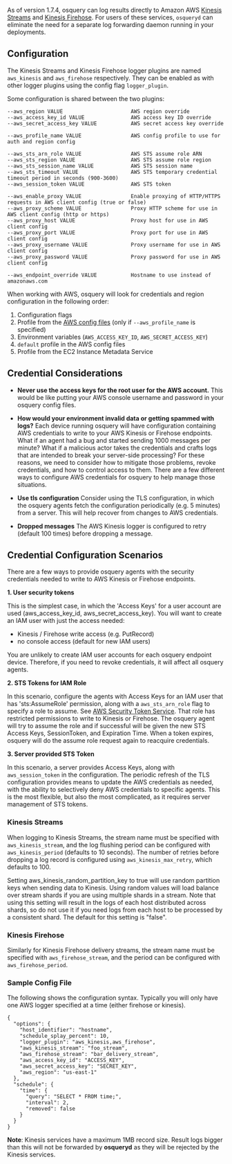 As of version 1.7.4, osquery can log results directly to Amazon AWS [Kinesis Streams](https://aws.amazon.com/kinesis/streams/) and [Kinesis Firehose](https://aws.amazon.com/kinesis/firehose/). For users of these services, `osqueryd` can eliminate the need for a separate log forwarding daemon running in your deployments.

## Configuration

The Kinesis Streams and Kinesis Firehose logger plugins are named `aws_kinesis` and `aws_firehose` respectively. They can be enabled as with other logger plugins using the config flag `logger_plugin`.

Some configuration is shared between the two plugins:

```
--aws_region VALUE                      AWS region override
--aws_access_key_id VALUE               AWS access key ID override
--aws_secret_access_key VALUE           AWS secret access key override

--aws_profile_name VALUE                AWS config profile to use for auth and region config

--aws_sts_arn_role VALUE                AWS STS assume role ARN
--aws_sts_region VALUE                  AWS STS assume role region
--aws_sts_session_name VALUE            AWS STS session name
--aws_sts_timeout VALUE                 AWS STS temporary credential timeout period in seconds (900-3600)
--aws_session_token VALUE               AWS STS token

--aws_enable_proxy VALUE                Enable proxying of HTTP/HTTPS requests in AWS client config (true or false)
--aws_proxy_scheme VALUE                Proxy HTTP scheme for use in AWS client config (http or https)
--aws_proxy_host VALUE                  Proxy host for use in AWS client config
--aws_proxy_port VALUE                  Proxy port for use in AWS client config
--aws_proxy_username VALUE              Proxy username for use in AWS client config
--aws_proxy_password VALUE              Proxy password for use in AWS client config

--aws_endpoint_override VALUE           Hostname to use instead of amazonaws.com

```

When working with AWS, osquery will look for credentials and region configuration in the following order:

1. Configuration flags
2. Profile from the [AWS config files](http://docs.aws.amazon.com/cli/latest/userguide/cli-chap-getting-started.html#cli-config-files) (only if `--aws_profile_name` is specified)
3. Environment variables (`AWS_ACCESS_KEY_ID`, `AWS_SECRET_ACCESS_KEY`)
4. `default` profile in the AWS config files
5. Profile from the EC2 Instance Metadata Service

## Credential Considerations

- **Never use the access keys for the root user for the AWS account.**  This would be like putting your AWS console username and password in your osquery config files.

- **How would your environment invalid data or getting spammed with logs?**  Each device running osquery will have configuration containing AWS credentials to write to your AWS Kinesis or Firehose endpoints.  What if an agent had a bug and started sending 1000 messages per minute?  What if a malicious actor takes the credentials and crafts logs that are intended to break your server-side processing?  For these reasons, we need to consider how to mitigate those problems, revoke credentials, and how to control access to them.  There are a few different ways to configure AWS credentials for osquery to help manage those situations.

- **Use tls configuration**  Consider using the TLS configuration, in which the osquery agents fetch the configuration periodically (e.g. 5 minutes) from a server.  This will help recover from changes to AWS credentials.
- **Dropped messages** The AWS Kinesis logger is configured to retry (default 100 times) before dropping a message.

## Credential Configuration Scenarios
There are a few ways to provide osquery agents with the security credentials needed to write to AWS Kinesis or Firehose endpoints.

**1. User security tokens**

This is the simplest case, in which the 'Access Keys' for a user account are used (aws_access_key_id, aws_secret_access_key). You will want to create an IAM user with just the access needed:
 - Kinesis / Firehose write access (e.g. PutRecord)
 - no console access (default for new IAM users)

You are unlikely to create IAM user accounts for each osquery endpoint device.  Therefore, if you need to revoke credentials, it will affect all osquery agents.

**2. STS Tokens for IAM Role**

In this scenario, configure the agents with Access Keys for an IAM user that has 'sts:AssumeRole' permission, along with a `aws_sts_arn_role` flag to specify a role to assume. See [AWS Security Token Service](http://docs.aws.amazon.com/STS/latest/APIReference/API_AssumeRole.html).  That role has restricted permissions to write to Kinesis or Firehose.  The osquery agent will try to assume the role and if successful will be given the new STS Access Keys, SessionToken, and Expiration Time.  When a token expires, osquery will do the assume role request again to reacquire credentials.

**3. Server provided STS Token**

In this scenario, a server provides Access Keys, along with `aws_session_token` in the configuration.  The periodic refresh of the TLS configuration provides means to update the AWS credentials as needed, with the ability to selectively deny AWS credentials to specific agents.  This is the most flexible, but also the most complicated, as it requires server management of STS tokens.

### Kinesis Streams

When logging to Kinesis Streams, the stream name must be specified with `aws_kinesis_stream`, and the log flushing period can be configured with `aws_kinesis_period` (defaults to 10 seconds).  The number of retries before dropping a log record is configured using `aws_kinesis_max_retry`, which defaults to 100.

Setting aws_kinesis_random_partition_key to true will use random partition keys when sending data to Kinesis. Using random values will load balance over stream shards if you are using multiple shards in a stream.  Note that using this setting will result in the logs of each host distributed across shards, so do not use it if you need logs from each host to be processed by a consistent shard.  The default for this setting is "false".

### Kinesis Firehose

Similarly for Kinesis Firehose delivery streams, the stream name must be specified with `aws_firehose_stream`, and the period can be configured with `aws_firehose_period`.

### Sample Config File
The following shows the configuration syntax.  Typically you will only have one AWS logger specified at a time (either firehose or kinesis).
```
{
  "options": {
    "host_identifier": "hostname",
    "schedule_splay_percent": 10,
    "logger_plugin": "aws_kinesis,aws_firehose",
    "aws_kinesis_stream": "foo_stream",
    "aws_firehose_stream": "bar_delivery_stream",
    "aws_access_key_id": "ACCESS_KEY",
    "aws_secret_access_key": "SECRET_KEY",
    "aws_region": "us-east-1"
  },
  "schedule": {
    "time": {
      "query": "SELECT * FROM time;",
      "interval": 2,
      "removed": false
    }
  }
}
```

**Note**: Kinesis services have a maximum 1MB record size. Result logs bigger than this will not be forwarded by **osqueryd** as they will be rejected by the Kinesis services.
